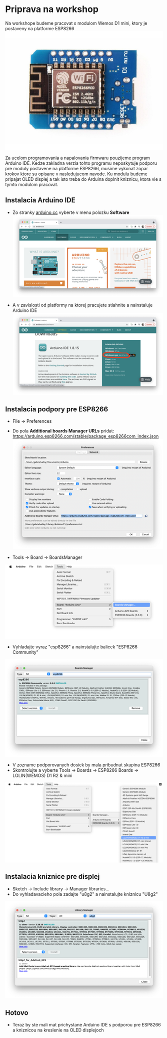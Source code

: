 # Priprava na workshop

Na workshope budeme pracovat s modulom Wemos D1 mini, ktory je postaveny na platforme ESP8266 
![esp8266](esp8266.jpeg)

Za ucelom programovania a napalovania firmwaru pouzijeme program Arduino IDE. Kedze zakladna verzia tohto programu neposkytuje podporu pre moduly postavene na platforme ESP8266, musime vykonat zopar krokov ktore su opisane v nasledujucom navode. Ku modulu budeme pripajat OLED displej a tak isto treba do Arduina doplnit kniznicu, ktora vie s tymto modulom pracovat.


## Instalacia Arduino IDE

- Zo stranky [arduino.cc](http://www.arduino.cc) vyberte v menu polozku **Software**
![ide1](arduinoide1.png)

- A v zavislosti od platformy na ktorej pracujete stiahnite a nainstaluje Arduino IDE
![ide1](arduinoide2.png)


## Instalacia podpory pre ESP8266

- File -> Preferences
- Do pola **Additional boards Manager URLs** pridat: https://arduino.esp8266.com/stable/package_esp8266com_index.json
![preferences](preferences.png)

- Tools -> Board -> BoardsManager

![preferences](boardsmanager.png)

- Vyhladajte vyraz "esp8266" a nainstalujte balicek "ESP8266 Community"

![preferences](boardsmanager1.png)

- V zozname podporovanych dosiek by mala pribudnut skupina ESP8266
- Skontrolujte a vyberte Tools -> Boards -> ESP8266 Boards -> LOLIN(WEMOS) D1 R2 & mini

![preferences](boardsmanager2.png)

## Instalacia kniznice pre displej

- Sketch -> Include library -> Manager libraries...
- Do vyhladavacieho pola zadajte "u8g2" a nainstalujte kniznicu "U8g2"

![preferences](librarymanager.png)

## Hotovo
- Teraz by ste mali mat prichystane Arduino IDE s podporou pre ESP8266 a kniznicou na kreslenie na OLED displejoch
